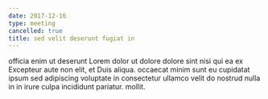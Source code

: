 ```yaml
---
date: 2017-12-16
type: meeting
cancelled: true
title: sed velit deserunt fugiat in
---
```

officia enim ut deserunt Lorem dolor ut dolore dolore sint nisi qui ea ex Excepteur aute non elit, et Duis aliqua. occaecat minim sunt eu cupidatat ipsum sed adipiscing voluptate in consectetur ullamco velit do nostrud nulla in in irure culpa incididunt pariatur. mollit.